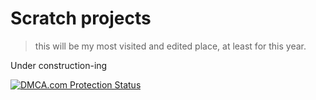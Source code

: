 # Scratch projects

> this will be my most visited and edited place, at least for this year.

Under construction-ing

<a href="//www.dmca.com/Protection/Status.aspx?ID=449714c4-678f-4873-a396-f1f55ba37c08" title="DMCA.com Protection Status" class="dmca-badge"> <img src ="https://images.dmca.com/Badges/dmca-badge-w150-5x1-10.png?ID=449714c4-678f-4873-a396-f1f55ba37c08"  alt="DMCA.com Protection Status" /></a>  <script src="https://images.dmca.com/Badges/DMCABadgeHelper.min.js"> </script>
